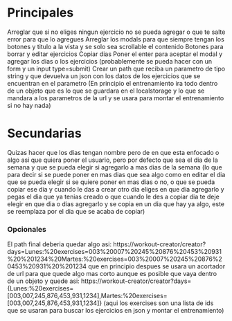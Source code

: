 # Principales

Arreglar que si no eliges ningun ejercicio no se pueda agregar o que te salte error para que lo agregues
Arreglar los modals para que siempre tengan los botones y titulo a la vista y se solo sea scrollable el contenido
Botones para borrar y editar ejercicios
Copiar dias
Poner el enter para aceptar el modal y agregar los dias o los ejercicios (probablemente se pueda hacer con un form y un input type=submit)
Crear un path que reciba un parametro de tipo string y que devuelva un json con los datos de los ejercicios que se encuentran en el parametro
(En principio el entrenamiento ira todo dentro de un objeto que es lo que se guardara en el localstorage y lo que se mandara a los parametros de la url y se usara para montar el entrenamiento si no hay nada)

# Secundarias

Quizas hacer que los dias tengan nombre pero de en que esta enfocado o algo asi que quiera poner el usuario, pero por defecto que sea el dia de la semana y que se pueda elegir si agregarlo a mas dias de la semana
(lo que para decir si se puede poner en mas dias que sea algo como en editar el dia que se pueda elegir si se quiere poner en mas dias o no, o que se pueda copiar ese dia y cuando le das a crear otro dia eliges en que dia agregarlo y pegas el dia que ya tenias creado o que cuando le des a copiar dia te deje elegir en que dia o dias agregarlo y se copia en un dia que hay ya algo, este se reemplaza por el dia que se acaba de copiar)

### Opcionales

El path final deberia quedar algo asi:
https://workout-creator/creator?days=Lunes:%20exercises=003%20007%20245%20876%20453%20931%20%201234%20Martes:%20exercises=003%20007%20245%20876%20453%20931%20%201234
que en principio despues se usara un acortador de url para que quede algo mas corto
aunque es posible que vaya dentro de un objeto y quede asi:
https://workout-creator/creator?days={Lunes:%20exercises=[003,007,245,876,453,931,1234],Martes:%20exercises=[003,007,245,876,453,931,1234]}
(aqui los exercises son una lista de ids que se usaran para buscar los ejercicios en json y montar el entrenamiento)
